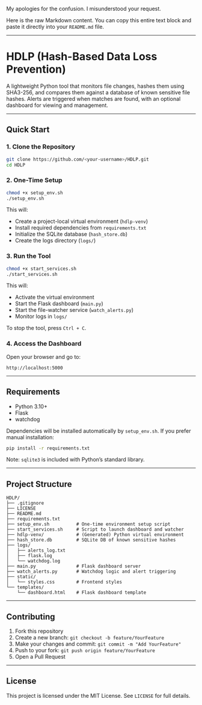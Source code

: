 My apologies for the confusion. I misunderstood your request.

Here is the raw Markdown content. You can copy this entire text block and paste it directly into your `README.md` file.

-----

# HDLP (Hash-Based Data Loss Prevention)

A lightweight Python tool that monitors file changes, hashes them using SHA3-256, and compares them against a database of known sensitive file hashes. Alerts are triggered when matches are found, with an optional dashboard for viewing and management.

-----

## Quick Start

### 1\. Clone the Repository

```bash
git clone https://github.com/<your-username>/HDLP.git
cd HDLP
```

### 2\. One-Time Setup

```bash
chmod +x setup_env.sh
./setup_env.sh
```

This will:

  - Create a project-local virtual environment (`hdlp-venv`)
  - Install required dependencies from `requirements.txt`
  - Initialize the SQLite database (`hash_store.db`)
  - Create the logs directory (`logs/`)

### 3\. Run the Tool

```bash
chmod +x start_services.sh
./start_services.sh
```

This will:

  - Activate the virtual environment
  - Start the Flask dashboard (`main.py`)
  - Start the file-watcher service (`watch_alerts.py`)
  - Monitor logs in `logs/`

To stop the tool, press `Ctrl + C`.

### 4\. Access the Dashboard

Open your browser and go to:

```
http://localhost:5000
```

-----

## Requirements

  - Python 3.10+
  - Flask
  - watchdog

Dependencies will be installed automatically by `setup_env.sh`. If you prefer manual installation:

```bash
pip install -r requirements.txt
```

Note: `sqlite3` is included with Python’s standard library.

-----

## Project Structure

```
HDLP/
├── .gitignore
├── LICENSE
├── README.md
├── requirements.txt
├── setup_env.sh          # One-time environment setup script
├── start_services.sh     # Script to launch dashboard and watcher
├── hdlp-venv/            # (Generated) Python virtual environment
├── hash_store.db         # SQLite DB of known sensitive hashes
├── logs/
│   ├── alerts_log.txt
│   ├── flask.log
│   └── watchdog.log
├── main.py               # Flask dashboard server
├── watch_alerts.py       # Watchdog logic and alert triggering
├── static/
│   └── styles.css        # Frontend styles
└── templates/
    └── dashboard.html    # Flask dashboard template
```

-----

## Contributing

1.  Fork this repository
2.  Create a new branch: `git checkout -b feature/YourFeature`
3.  Make your changes and commit: `git commit -m "Add YourFeature"`
4.  Push to your fork: `git push origin feature/YourFeature`
5.  Open a Pull Request

-----

## License

This project is licensed under the MIT License. See `LICENSE` for full details.

